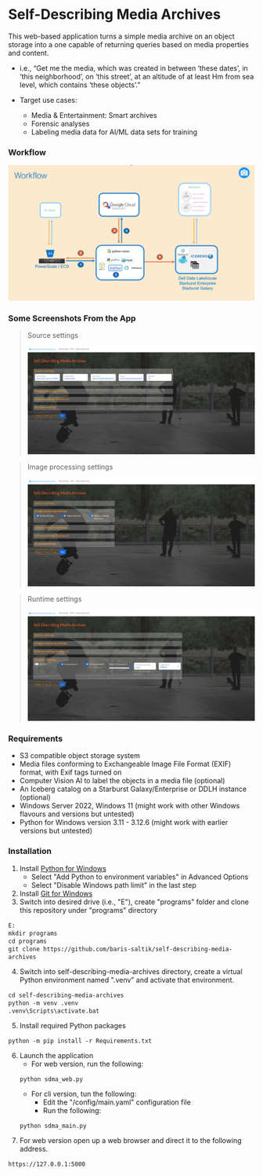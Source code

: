 # Self-Describing Media Archives

This web-based application turns a simple media archive on an object storage into a one capable of returning queries based on media properties and content.  
  - i.e., “Get me the media, which was created in between ‘these dates’, in ‘this neighborhood’, on ‘this street’, at an altitude of at least Hm from sea level, which contains ‘these objects’.”

- Target use cases:
   -  Media & Entertainment: Smart archives
   -  Forensic analyses
   -  Labeling media data for AI/ML data sets for training

### Workflow

![workflow](/site/static/pic/workflow.png)

### Some Screenshots From the App

> Source settings
>
> ![source-settings](/site/static/pic/source-settings.png)

> Image processing settings
>
> ![iamge-processing-settings](/site/static/pic/image-processing-settings.png)  

> Runtime settings
>
> ![runtime settings](/site/static/pic/runtime-settings.png)  

### Requirements
- S3 compatible object storage system
- Media files conforming to Exchangeable Image File Format (EXIF) format, with Exif tags turned on
- Computer Vision AI to label the objects in a media file (optional)
- An Iceberg catalog on a Starburst Galaxy/Enterprise or DDLH instance (optional)
- Windows Server 2022, Windows 11 (might work with other Windows flavours and versions but untested)
- Python for Windows version 3.11 - 3.12.6 (might work with earlier versions but untested)

### Installation

1. Install [Python for Windows](https://www.python.org/downloads/release/python-3126/)
   - Select "Add Python to environment variables" in Advanced Options
   - Select "Disable Windows path limit" in the last step
2. Install [Git for Windows](https://git-scm.com/download/win)  
3. Switch into desired drive (i.e., "E"), create "programs" folder and clone this repository under "programs" directory
```console
E:  
mkdir programs  
cd programs  
git clone https://github.com/baris-saltik/self-describing-media-archives  
```
4. Switch into self-describing-media-archives directory, create a virtual Python environment named ".venv" and activate that environment.
```console
cd self-describing-media-archives  
python -m venv .venv  
.venv\Scripts\activate.bat  
```
5. Install required Python packages
```console
python -m pip install -r Requirements.txt
```
6. Launch the application
   - For web version, run the following:
   ```console
   python sdma_web.py
   ```
   -  For cli version, tun the following:
      -  Edit the "/config/main.yaml" configuration file
      -  Run the following:
   ```console
   python sdma_main.py
   ```
7. For web version open up a web browser and direct it to the following address.
```console
https://127.0.0.1:5000
```